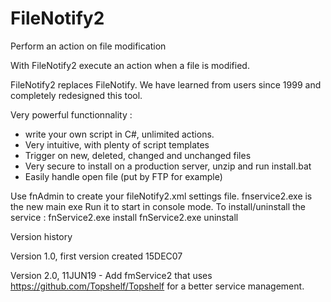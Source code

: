 # FileNotify2
Perform an action on file modification


With FileNotify2 execute an action when a file is modified.

FileNotify2 replaces FileNotify. We have learned from users since 1999 and completely redesigned this tool.

Very powerful functionnality : 
* write your own script in C#, unlimited actions.
* Very intuitive,  with plenty of script templates
* Trigger on new, deleted, changed and unchanged files
* Very secure to install on a production server, unzip and run install.bat
* Easily handle open file (put by FTP for example)

Use fnAdmin to create your fileNotify2.xml settings file.
fnservice2.exe is the new main exe
Run it to start in console mode.
To install/uninstall the service :
fnService2.exe install
fnService2.exe uninstall

Version history

Version 1.0, first version created 15DEC07

Version 2.0, 11JUN19 - Add fmService2 that uses https://github.com/Topshelf/Topshelf for a better service management.
